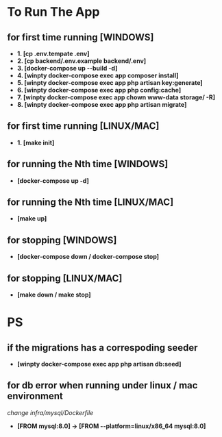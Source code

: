 # To Run The App

## for first time running [WINDOWS]
- **1. [cp .env.tempate .env]**
- **2. [cp backend/.env.example backend/.env]**
- **3. [docker-compose up --build -d]**
- **4. [winpty docker-compose exec app composer install]**
- **5. [winpty docker-compose exec app php artisan key:generate]**
- **6. [winpty docker-compose exec app php config:cache]**
- **7. [winpty docker-compose exec app chown www-data storage/ -R]**
- **8. [winpty docker-compose exec app php artisan migrate]**

## for first time running [LINUX/MAC]
- **1. [make init]**

## for running the Nth time [WINDOWS]
- **[docker-compose up -d]**

## for running the Nth time [LINUX/MAC]
- **[make up]**

## for stopping [WINDOWS]
- **[docker-compose down / docker-compose stop]**

## for stopping [LINUX/MAC]
- **[make down / make stop]**

# PS
## if the migrations has a correspoding seeder
- **[winpty docker-compose exec app php artisan db:seed]**

## for db error when running under linux / mac environment
*change infra/mysql/Dockerfile*
- **[FROM mysql:8.0] -> [FROM --platform=linux/x86_64 mysql:8.0]**